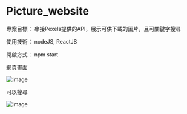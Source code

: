 # Picture_website

專案目標：
串接Pexels提供的API，展示可供下載的圖片，且可關鍵字搜尋

使用技術：
nodeJS, ReactJS

開啟方式：
npm start


網頁畫面

![image](/picturewebsite.png)

可以搜尋

![image](/picturewebsite_search.png)
